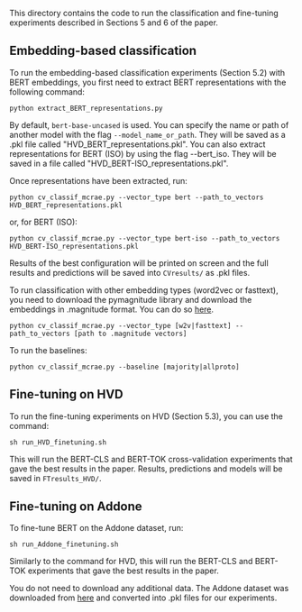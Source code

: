 


This directory contains the code to run the classification and fine-tuning experiments described in Sections 5 and 6 of the paper.


## Embedding-based classification

To run the embedding-based classification experiments (Section 5.2) with BERT embeddings, you first need to extract BERT representations with the following command:

`python extract_BERT_representations.py` 

By default, `bert-base-uncased` is used. You can specify the name or path of another model with the flag `--model_name_or_path`.
They will be saved as a .pkl file called "HVD_BERT_representations.pkl". You can also extract representations for BERT (ISO) by using the flag --bert_iso. They will be saved in a file called "HVD_BERT-ISO_representations.pkl".

Once representations have been extracted, run:

`python cv_classif_mcrae.py --vector_type bert --path_to_vectors HVD_BERT_representations.pkl`

or, for BERT (ISO):

`python cv_classif_mcrae.py --vector_type bert-iso --path_to_vectors HVD_BERT-ISO_representations.pkl`

Results of the best configuration will be printed on screen and the full results and predictions will be saved into `CVresults/` as .pkl files.

To run classification with other embedding types (word2vec or fasttext), you need to download the pymagnitude library and download the embeddings in .magnitude format. You can do so [here](https://github.com/plasticityai/magnitude). 

`python cv_classif_mcrae.py --vector_type [w2v|fasttext] --path_to_vectors [path to .magnitude vectors]`

To run the baselines:

`python cv_classif_mcrae.py --baseline [majority|allproto]`


## Fine-tuning on HVD

To run the fine-tuning experiments on HVD (Section 5.3), you can use the command:

`sh run_HVD_finetuning.sh`

This will run the BERT-CLS and BERT-TOK cross-validation experiments that gave the best results in the paper. Results, predictions and models will be saved in `FTresults_HVD/`.

## Fine-tuning on Addone

To fine-tune BERT on the Addone dataset, run:

`sh run_Addone_finetuning.sh`

Similarly to the command for HVD, this will run the BERT-CLS and BERT-TOK experiments that gave the best results in the paper.

You do not need to download any additional data. The Addone dataset was downloaded from [here](www.seas.upenn.edu/~nlp/resources/AN-composition.tgz) and converted into .pkl files for our experiments.



